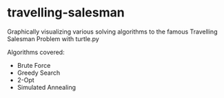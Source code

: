 # travelling-salesman

Graphically visualizing various solving algorithms to the famous Travelling Salesman Problem with turtle.py

Algorithms covered:
- Brute Force
- Greedy Search
- 2-Opt
- Simulated Annealing

